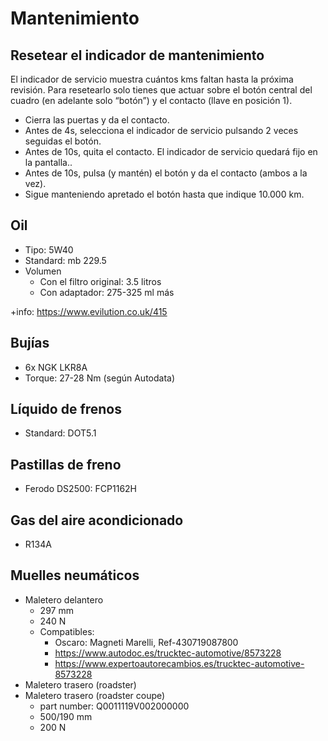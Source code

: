 # Mantenimiento

## Resetear el indicador de mantenimiento

El indicador de servicio muestra cuántos kms faltan hasta la próxima revisión.
Para resetearlo solo tienes que actuar sobre el botón central del cuadro (en
adelante solo “botón”) y el contacto (llave en posición 1).

- Cierra las puertas y da el contacto.
- Antes de 4s, selecciona el indicador de servicio pulsando 2 veces seguidas el botón.
- Antes de 10s, quita el contacto. El indicador de servicio quedará fijo en la pantalla..
- Antes de 10s, pulsa (y mantén) el botón y da el contacto (ambos a la vez).
- Sigue manteniendo apretado el botón hasta que indique 10.000 km.

## Oil

- Tipo: 5W40
- Standard: mb 229.5
- Volumen
  - Con el filtro original: 3.5 litros
  - Con adaptador: 275-325 ml más
  
+info: https://www.evilution.co.uk/415

## Bujías

- 6x NGK LKR8A
- Torque: 27-28 Nm (según Autodata)


## Líquido de frenos

- Standard: DOT5.1


## Pastillas de freno

- Ferodo DS2500: FCP1162H

## Gas del aire acondicionado

- R134A

## Muelles neumáticos

- Maletero delantero
  - 297 mm
  - 240 N
  - Compatibles:
    - Oscaro: Magneti Marelli, Ref-430719087800
    - https://www.autodoc.es/trucktec-automotive/8573228
    - https://www.expertoautorecambios.es/trucktec-automotive-8573228
- Maletero trasero (roadster)
- Maletero trasero (roadster coupe)
  - part number: Q0011119V002000000
  - 500/190 mm
  - 200 N
